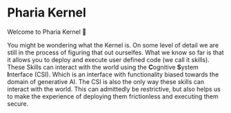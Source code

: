 # Pharia Kernel

Welcome to Pharia Kernel 👋

You might be wondering what the Kernel is. On some level of detail we are still in the process of figuring that out ourselfes. What we know so far is that it allows you to deploy and execute user defined code (we call it skills). These Skills can interact with the world using the **C**ognitive **S**ystem **I**nterface (CSI). Which is an interface with functionality biased towards the domain of generative AI. The CSI is also the only way these skills can interact with the world. This can admittedly be restrictive, but also helps us to make the experience of deploying them frictionless and executing them secure.
